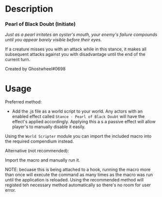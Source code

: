 
# Description

### Pearl of Black Doubt (Initiate)

*Just as a pearl irritates an oyster's mouth, your enemy's failure compounds until you appear barely visible before their eyes.*

If a creature misses you with an attack while in this stance, it makes all subsequent attacks against you with disadvantage until the end of the current turn.


Created by Ghostwheel#0698

# Usage

Preferred method:

- Add the .js file as a world script to your world. Any actors with an enabled effect called `Stance - Pearl of Black Doubt` will have the effect's applied accordingly. Applying this a s a passive effect will allow player's to manually disable it easily.

Using the `World Scripter` module you can import the included macro into the required compendium instead. 

Alternative (not recommended):

Import the macro and manually run it.

NOTE: becuase this is being attached to a hook, running the macro more than once will execute the command as many times as the macro was run until the application is reloaded. Using the recommended method will registed teh necessary method automatically so there's no room for user error.